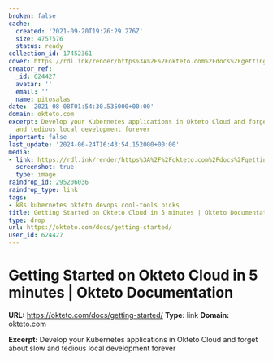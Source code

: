 ```yaml
---
broken: false
cache:
  created: '2021-09-20T19:26:29.276Z'
  size: 4757576
  status: ready
collection_id: 17452361
cover: https://rdl.ink/render/https%3A%2F%2Fokteto.com%2Fdocs%2Fgetting-started%2F
creator_ref:
  _id: 624427
  avatar: ''
  email: ''
  name: pitosalas
date: '2021-08-08T01:54:30.535000+00:00'
domain: okteto.com
excerpt: Develop your Kubernetes applications in Okteto Cloud and forget about slow
  and tedious local development forever
important: false
last_update: '2024-06-24T16:43:54.152000+00:00'
media:
- link: https://rdl.ink/render/https%3A%2F%2Fokteto.com%2Fdocs%2Fgetting-started%2F
  screenshot: true
  type: image
raindrop_id: 295206036
raindrop_type: link
tags:
- k8s kubernetes okteto devops cool-tools picks
title: Getting Started on Okteto Cloud in 5 minutes | Okteto Documentation
type: drop
url: https://okteto.com/docs/getting-started/
user_id: 624427
---
```


# Getting Started on Okteto Cloud in 5 minutes | Okteto Documentation

**URL:** https://okteto.com/docs/getting-started/
**Type:** link
**Domain:** okteto.com

**Excerpt:** Develop your Kubernetes applications in Okteto Cloud and forget about slow and tedious local development forever

